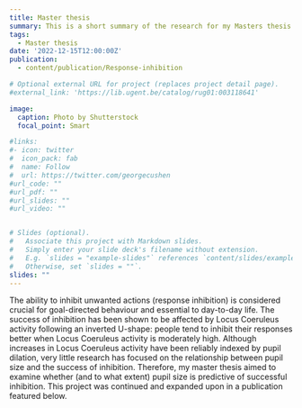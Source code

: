 ```yaml
---
title: Master thesis
summary: This is a short summary of the research for my Masters thesis This project was handed in August 2022.
tags:
  - Master thesis
date: '2022-12-15T12:00:00Z'
publication: 
  - content/publication/Response-inhibition

# Optional external URL for project (replaces project detail page).
#external_link: 'https://lib.ugent.be/catalog/rug01:003118641'

image:
  caption: Photo by Shutterstock
  focal_point: Smart

#links:
#- icon: twitter
#  icon_pack: fab
#  name: Follow
#  url: https://twitter.com/georgecushen
#url_code: ""
#url_pdf: ""
#url_slides: ""
#url_video: ""


# Slides (optional).
#   Associate this project with Markdown slides.
#   Simply enter your slide deck's filename without extension.
#   E.g. `slides = "example-slides"` references `content/slides/example-slides.md`.
#   Otherwise, set `slides = ""`.
slides: ""
---
```


The ability to inhibit unwanted actions (response inhibition) is considered crucial for goal-directed behaviour and essential to day-to-day life. The success of inhibition has been shown to be affected by Locus Coeruleus activity following an inverted U-shape: people tend to inhibit their responses better when Locus Coeruleus activity is moderately high. Although increases in Locus Coeruleus activity have been reliably indexed by pupil dilation, very little research has focused on the relationship between pupil size and the success of inhibition. Therefore, my master thesis aimed to examine whether (and to what extent) pupil size is predictive of successful inhibition. This project was continued and expanded upon in a publication featured below.
